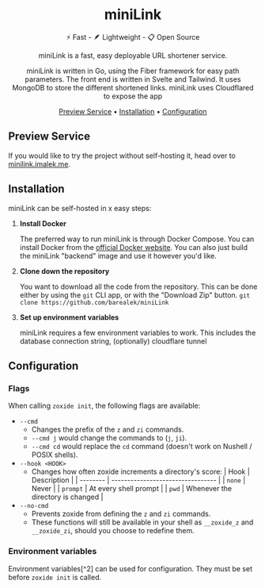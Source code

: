 <!-- markdownlint-configure-file {
  "MD013": {
    "code_blocks": false,
    "tables": false
  },
  "MD033": false,
  "MD041": false
} -->

<div align="center">

# miniLink

⚡ Fast - 🪶 Lightweight - 📋 Open Source

miniLink is a fast, easy deployable URL shortener service. 

miniLink is written in Go, using the Fiber framework for easy path parameters.
The front end is written in Svelte and Tailwind.
It uses MongoDB to store the different shortened links. 
miniLink uses Cloudflared to expose the app

[Preview Service](#preview-service) 
•
[Installation](#installation) 
•
[Configuration](#configuration)

</div>

## Preview Service

If you would like to try the project without self-hosting it, head over to [minilink.imalek.me](https://minilink.imalek.me).


## Installation

miniLink can be self-hosted in x easy steps:

1. **Install Docker**

   The preferred way to run miniLink is through Docker Compose. You can install Docker from the [official Docker website](https://www.docker.com/).
   You can also just build the miniLink "backend" image and use it however you'd like.


2. **Clone down the repository**

   You want to download all the code from the repository. This can be done either by using the `git` CLI app, or with the "Download Zip" button.
   `git clone https://github.com/barealek/miniLink`


3. **Set up environment variables**

   miniLink requires a few environment variables to work. This includes the database connection string, (optionally) cloudflare tunnel


## Configuration

### Flags

When calling `zoxide init`, the following flags are available:

- `--cmd`
  - Changes the prefix of the `z` and `zi` commands.
  - `--cmd j` would change the commands to (`j`, `ji`).
  - `--cmd cd` would replace the `cd` command (doesn't work on Nushell / POSIX shells).
- `--hook <HOOK>`
  - Changes how often zoxide increments a directory's score:
    | Hook     | Description                       |
    | -------- | --------------------------------- |
    | `none`   | Never                             |
    | `prompt` | At every shell prompt             |
    | `pwd`    | Whenever the directory is changed |
- `--no-cmd`
  - Prevents zoxide from defining the `z` and `zi` commands.
  - These functions will still be available in your shell as `__zoxide_z` and
    `__zoxide_zi`, should you choose to redefine them.

### Environment variables

Environment variables[^2] can be used for configuration. They must be set before
`zoxide init` is called.
